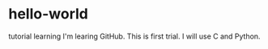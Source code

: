 # hello-world
tutorial learning
I'm learing GitHub. 
This is first trial. 
I will use C and Python.
